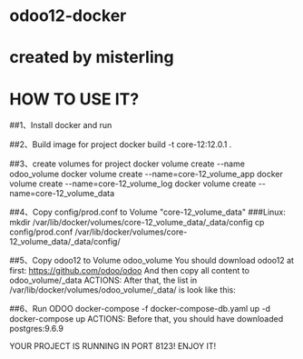 # odoo12-docker
# created by misterling
HOW TO USE IT?
==============
##1、Install docker and run

##2、Build image for project
docker build -t core-12:12.0.1 .

##3、create volumes for project
docker volume create --name odoo_volume
docker volume create --name=core-12_volume_app
docker volume create --name=core-12_volume_log
docker volume create --name=core-12_volume_data

##4、Copy config/prod.conf to Volume "core-12_volume_data"
###Linux:
mkdir /var/lib/docker/volumes/core-12_volume_data/_data/config
cp config/prod.conf /var/lib/docker/volumes/core-12_volume_data/_data/config/

##5、Copy odoo12 to Volume odoo_volume
You should download odoo12 at first: https://github.com/odoo/odoo
And then copy all content to odoo_volume/_data
ACTIONS:
After that, the list in /var/lib/docker/volumes/odoo_volume/_data/ is look like this:

##6、Run ODOO
docker-compose -f docker-compose-db.yaml up -d
docker-compose up
ACTIONS:
Before that, you should have downloaded postgres:9.6.9

YOUR PROJECT IS RUNNING IN PORT 8123!
ENJOY IT!


